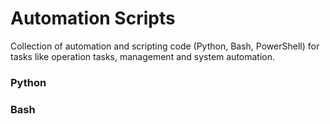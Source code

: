 # Automation Scripts

Collection of automation and scripting code (Python, Bash, PowerShell) for tasks like operation tasks, management and system automation.

### Python
### Bash
